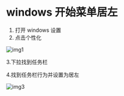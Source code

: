 # windows 开始菜单居左

1. 打开 windows 设置
2. 点击个性化

![img1](https://s2.loli.net/2022/03/25/KO2riyv9VxMe7Q6.png)

3.下拉找到任务栏

4.找到任务栏行为并设置为居左

![img3](https://s2.loli.net/2022/03/25/yV419mCZNdtpzeO.png)
